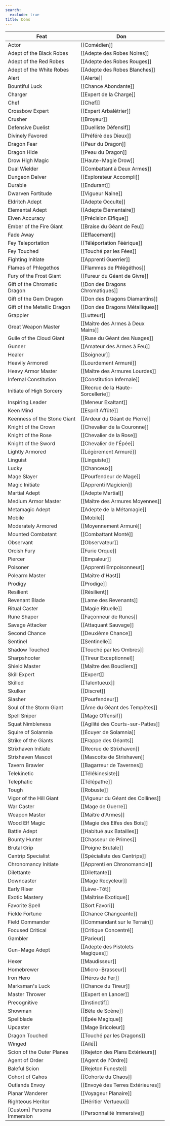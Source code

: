 ```yaml
---
search:
  exclude: true
title: Dons
---
```

| Feat                         | Don                                |
| ---------------------------- | ---------------------------------- |
| Actor                        | [[Comédien]]                       |
| Adept of the Black Robes     | [[Adepte des Robes Noires]]        |
| Adept of the Red Robes       | [[Adepte des Robes Rouges]]        |
| Adept of the White Robes     | [[Adepte des Robes Blanches]]      |
| Alert                        | [[Alerte]]                         |
| Bountiful Luck               | [[Chance Abondante]]               |
| Charger                      | [[Expert de la Charge]]            |
| Chef                         | [[Chef]]                           |
| Crossbow Expert              | [[Expert Arbalétrier]]             |
| Crusher                      | [[Broyeur]]                        |
| Defensive Duelist            | [[Duelliste Défensif]]             |
| Divinely Favored             | [[Préféré des Dieux]]              |
| Dragon Fear                  | [[Peur du Dragon]]                 |
| Dragon Hide                  | [[Peau du Dragon]]                 |
| Drow High Magic              | [[Haute-Magie Drow]]               |
| Dual Wielder                 | [[Combattant à Deux Armes]]        |
| Dungeon Delver               | [[Explorateur Accompli]]           |
| Durable                      | [[Endurant]]                       |
| Dwarven Fortitude            | [[Vigueur Naine]]                  |
| Eldritch Adept               | [[Adepte Occulte]]                 |
| Elemental Adept              | [[Adepte Élémentaire]]             |
| Elven Accuracy               | [[Précision Elfique]]              |
| Ember of the Fire Giant      | [[Braise du Géant de Feu]]         |
| Fade Away                    | [[Effacement]]                     |
| Fey Teleportation            | [[Téléportation Féérique]]         |
| Fey Touched                  | [[Touché par les Fées]]            |
| Fighting Initiate            | [[Apprenti Guerrier]]              |
| Flames of Phlegethos         | [[Flammes de Phlégéthos]]          |
| Fury of the Frost Giant      | [[Fureur du Géant de Givre]]       |
| Gift of the Chromatic Dragon | [[Don des Dragons Chromatiques]]   |
| Gift of the Gem Dragon       | [[Don des Dragons Diamantins]]     |
| Gift of the Metallic Dragon  | [[Don des Dragons Métalliques]]    |
| Grappler                     | [[Lutteur]]                        |
| Great Weapon Master          | [[Maître des Armes à Deux Mains]]  |
| Guile of the Cloud Giant     | [[Ruse du Géant des Nuages]]       |
| Gunner                       | [[Amateur des Armes à Feu]]        |
| Healer                       | [[Soigneur]]                       |
| Heavily Armored              | [[Lourdement Armuré]]              |
| Heavy Armor Master           | [[Maître des Armures Lourdes]]     |
| Infernal Constitution        | [[Constitution Infernale]]         |
| Initiate of High Sorcery     | [[Recrue de la Haute-Sorcellerie]] |
| Inspiring Leader             | [[Meneur Exaltant]]                |
| Keen Mind                    | [[Esprit Affûté]]                  |
| Keenness of the Stone Giant  | [[Ardeur du Géant de Pierre]]      |
| Knight of the Crown          | [[Chevalier de la Couronne]]       |
| Knight of the Rose           | [[Chevalier de la Rose]]           |
| Knight of the Sword          | [[Chevalier de l'Épée]]            |
| Lightly Armored              | [[Légèrement Armuré]]              |
| Linguist                     | [[Linguiste]]                      |
| Lucky                        | [[Chanceux]]                       |
| Mage Slayer                  | [[Pourfendeur de Mage]]            |
| Magic Initiate               | [[Apprenti Magicien]]              |
| Martial Adept                | [[Adepte Martial]]                 |
| Medium Armor Master          | [[Maître des Armures Moyennes]]    |
| Metamagic Adept              | [[Adepte de la Métamagie]]         |
| Mobile                       | [[Mobile]]                         |
| Moderately Armored           | [[Moyennement Armuré]]             |
| Mounted Combatant            | [[Combattant Monté]]               |
| Observant                    | [[Observateur]]                    |
| Orcish Fury                  | [[Furie Orque]]                    |
| Piercer                      | [[Empaleur]]                       |
| Poisoner                     | [[Apprenti Empoisonneur]]          |
| Polearm Master               | [[Maître d'Hast]]                  |
| Prodigy                      | [[Prodige]]                        |
| Resilient                    | [[Résilient]]                      |
| Revenant Blade               | [[Lame des Revenants]]             |
| Ritual Caster                | [[Magie Rituelle]]                 |
| Rune Shaper                  | [[Façonneur de Runes]]             |
| Savage Attacker              | [[Attaquant Sauvage]]              |
| Second Chance                | [[Deuxième Chance]]                |
| Sentinel                     | [[Sentinelle]]                     |
| Shadow Touched               | [[Touché par les Ombres]]          |
| Sharpshooter                 | [[Tireur Exceptionnel]]            |
| Shield Master                | [[Maître des Boucliers]]           |
| Skill Expert                 | [[Expert]]                         |
| Skilled                      | [[Talentueux]]                     |
| Skulker                      | [[Discret]]                        |
| Slasher                      | [[Pourfendeur]]                    |
| Soul of the Storm Giant      | [[Âme du Géant des Tempêtes]]      |
| Spell Sniper                 | [[Mage Offensif]]                  |
| Squat Nimbleness             | [[Agilité des Courts-sur-Pattes]]  |
| Squire of Solamnia           | [[Écuyer de Solamnia]]             |
| Strike of the Giants         | [[Frappe des Géants]]              |
| Strixhaven Initiate          | [[Recrue de Strixhaven]]           |
| Strixhaven Mascot            | [[Mascotte de Strixhaven]]         |
| Tavern Brawler               | [[Bagarreur de Tavernes]]          |
| Telekinetic                  | [[Télékinesiste]]                  |
| Telephatic                   | [[Télépathe]]                      |
| Tough                        | [[Robuste]]                        |
| Vigor of the Hill Giant      | [[Vigueur du Géant des Collines]]  |
| War Caster                   | [[Mage de Guerre]]             |
| Weapon Master                | [[Maître d'Armes]]                 |
| Wood Elf Magic               | [[Magie des Elfes des Bois]]       |
| Battle Adept                 | [[Habitué aux Batailles]]          |
| Bounty Hunter                | [[Chasseur de Primes]]             |
| Brutal Grip                  | [[Poigne Brutale]]                 |
| Cantrip Specialist           | [[Spécialiste des Cantrips]]       |
| Chronomancy Initiate         | [[Apprenti en Chronomancie]]       |
| Dilettante                   | [[Dilettante]]                     |
| Downcaster                   | [[Mage Recycleur]]                 |
| Early Riser                  | [[Lève-Tôt]]                       |
| Exotic Mastery               | [[Maîtrise Exotique]]              |
| Favorite Spell               | [[Sort Favori]]                    |
| Fickle Fortune               | [[Chance Changeante]]              |
| Field Commander              | [[Commandant sur le Terrain]]      |
| Focused Critical             | [[Critique Concentré]]             |
| Gambler                      | [[Parieur]]                        |
| Gun-Mage Adept               | [[Adepte des Pistolets Magiques]]  |
| Hexer                        | [[Maudisseur]]                     |
| Homebrewer                   | [[Micro-Brasseur]]                 |
| Iron Hero                    | [[Héros de Fer]]                    |
| Marksman's Luck              | [[Chance du Tireur]]               |
| Master Thrower               | [[Expert en Lancer]]               |
| Precognitive                 | [[Instinctif]]                     |
| Showman                      | [[Bête de Scène]]                  |
| Spellblade                   | [[Épée Magique]]                   |
| Upcaster                     | [[Mage Bricoleur]]                 |
| Dragon Touched               | [[Touché par les Dragons]]         |
| Winged                       | [[Ailé]]                           |
| Scion of the Outer Planes    | [[Rejeton des Plans Extérieurs]]   |
| Agent of Order               | [[Agent de l'Ordre]]               |
| Baleful Scion                | [[Rejeton Funeste]]                |
| Cohort of Cahos              | [[Cohorte du Chaos]]               |
| Outlands Envoy               | [[Envoyé des Terres Extérieures]]  |
| Planar Wanderer              | [[Voyageur Planaire]]              |
| Righteous Heritor            | [[Héritier Vertueux]]              |
| \[Custom] Persona Immersion  | [[Personnalité Immersive]]         |
